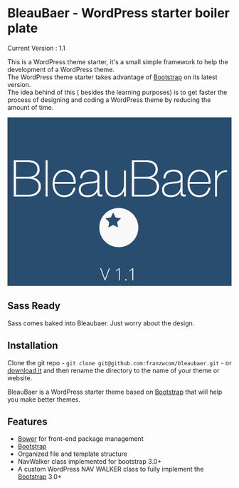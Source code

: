 BleauBaer - WordPress starter boiler plate
==========================================

Current Version : 1.1
                  
This is a WordPress theme starter, it's a small simple framework to help the development of a WordPress theme.  
The WordPress theme starter takes advantage of [Bootstrap](http://getbootstrap.com/) on its latest version.  
The idea behind of this ( besides the learning purposes) is to get faster the process of designing and coding a WordPress theme by reducing the amount of  time.

![ScreenShot](https://raw.githubusercontent.com/franzwcom/bleaubaer/master/screenshot.png)


Sass Ready
---------------
Sass comes baked into Bleaubaer. 
Just worry about the design.


## Installation

Clone the git repo - `git clone git@github.com:franzwcom/bleaubaer.git` - or [download it](https://github.com/franzwcom/bleaubaer/archive/master.zip) and then rename the directory to the name of your theme or website.

BleauBaer is a WordPress starter theme based on [Bootstrap](http://getbootstrap.com/) that will help you make better themes.

## Features

* [Bower](http://bower.io/) for front-end package management
* [Bootstrap](http://getbootstrap.com/)
* Organized file and template structure
* NavWalker class implemented for bootstrap 3.0+
* A custom WordPress NAV WALKER class to fully implement the [Bootstrap](http://getbootstrap.com/) 3.0+ 
